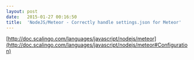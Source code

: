 ```yaml
---
layout:	post
date:	2015-01-27 00:16:50
title:	'NodeJS/Meteor - Correctly handle settings.json for Meteor'
---
```


[http://doc.scalingo.com/languages/javascript/nodejs/meteor](http://doc.scalingo.com/languages/javascript/nodejs/meteor#Configuration)

